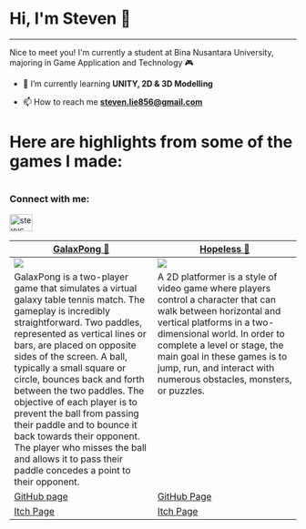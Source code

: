 # Hi, I'm Steven 👋
---
Nice to meet you! I'm currently a student at Bina Nusantara University, majoring in Game Application and Technology 🎮

- 🌱 I’m currently learning **UNITY, 2D & 3D Modelling**

- 📫 How to reach me **steven.lie856@gmail.com**


# Here are highlights from some of the games I made:
<table width="100%">
  <thead>
    <tr>
      <th width="50%"><a href="https://github.com/SteveCun/Project-2DPong-GalaxPong-Github">GalaxPong 🌌</a></th>
      <th width="50%"><a href="https://github.com/SteveCun/Hopeless_project">Hopeless 👻</a></th>
    </tr>
  </thead>
  <tbody>
    <tr>
      <td><img src="https://github.com/SteveCun/SteveCun/assets/125948499/da352e98-6be4-4ff9-a83e-db7b52725fb2"/></td>
      <td><img src="https://github.com/SteveCun/SteveCun/assets/125948499/83510f02-4c9c-4585-93cc-8517638c7c53"/></td>
    </tr>
    <tr>
      <td valign="text-top">GalaxPong is a two-player game that simulates a virtual galaxy table tennis match. The gameplay is incredibly straightforward. Two paddles, represented as vertical lines or bars, are placed on opposite sides of the screen. A ball, typically a small square or circle, bounces back and forth between the two paddles. The objective of each player is to prevent the ball from passing their paddle and to bounce it back towards their opponent. The player who misses the ball and allows it to pass their paddle concedes a point to their opponent.</td>
      <td valign="text-top">A 2D platformer is a style of video game where players control a character that can walk between horizontal and vertical platforms in a two-dimensional world. In order to complete a level or stage, the main goal in these games is to jump, run, and interact with numerous obstacles, monsters, or puzzles.<div></div></td>
    </tr>
    <tr>
      <td><a href="https://github.com/SteveCun/Project-2DPong-GalaxPong-Github">GitHub page</td>
      <td><a href="https://github.com/SteveCun/Hopeless_project">GitHub Page</td>
    </tr>
    <tr>
      <td><a href="https://stvnncun.itch.io/galaxpong"> Itch Page</td>
      <td><a href="https://stvnncun.itch.io/hopeless-2502000514"> Itch Page</td>

  </tbody>


# <h3 align="left">Connect with me:</h3>
<p align="left">
<a href="https://instagram.com/stevvc_03" target="blank"><img align="center" src="https://raw.githubusercontent.com/rahuldkjain/github-profile-readme-generator/master/src/images/icons/Social/instagram.svg" alt="stevvc_03" height="30" width="40" /></a>
</p>
